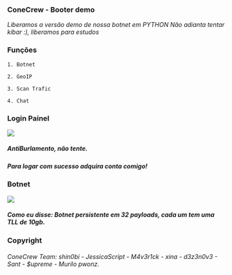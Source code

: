 ### ConeCrew - Booter demo

_Liberamos a versão demo de nossa botnet em PYTHON_
_Não adianta tentar kibar :), liberamos para estudos_

### Funções

```
1. Botnet

2. GeoIP

3. Scan Trafic

4. Chat

```
### Login Painel
<img src="https://image.prntscr.com/image/7OuPfIJ_TKOF4i7zTnuQcw.png">

##### AntiBurlamento, não tente.
##### Para logar com sucesso adquira conta comigo!

### Botnet
<img src="https://image.prntscr.com/image/5L04c4-ARwW2ZXfcjJJoew.png">

##### Como eu disse: Botnet persistente em 32 payloads, cada um tem uma TLL de 10gb.

### Copyright

###### ConeCrew Team: shin0bi - JessicaScript - M4v3r1ck - xina - d3z3n0v3 - Sant - $upreme - Murilo pwonz.
